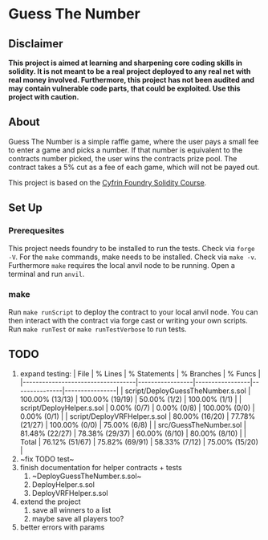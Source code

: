 # Guess The Number

## Disclaimer
<b> This project is aimed at learning and sharpening core coding skills in solidity. It is not meant to be a real project deployed to any real net with real money involved. Furthermore, this project has not been audited and may contain vulnerable code parts, that could be exploited. Use this project with caution. </b>

## About
Guess The Number is a simple raffle game, where the user pays a small fee to enter a game and picks a number. If that number is equivalent to the contracts number picked, the user wins the contracts prize pool. The contract takes a 5% cut as a fee of each game, which will not be payed out.

This project is based on the [Cyfrin Foundry Solidity Course](https://github.com/Cyfrin/foundry-full-course-f23).

## Set Up
### Prerequesites
This project needs foundry to be installed to run the tests. Check via `forge -V`.
For the `make` commands, make needs to be installed. Check via `make -v`.
Furthermore `make` requires the local anvil node to be running. Open a terminal and run `anvil`.

### make
Run `make runScript` to deploy the contract to your local anvil node. You can then interact with the contract via forge cast or writing your own scripts.
Run `make runTest` or `make runTestVerbose` to run tests. 

## TODO
1. expand testing:
    | File                              | % Lines         | % Statements    | % Branches    | % Funcs        |
    |-----------------------------------|-----------------|-----------------|---------------|----------------|
    | script/DeployGuessTheNumber.s.sol | 100.00% (13/13) | 100.00% (19/19) | 50.00% (1/2)  | 100.00% (1/1)  |
    | script/DeployHelper.s.sol         | 0.00% (0/7)     | 0.00% (0/8)     | 100.00% (0/0) | 0.00% (0/1)    |
    | script/DeployVRFHelper.s.sol      | 80.00% (16/20)  | 77.78% (21/27)  | 100.00% (0/0) | 75.00% (6/8)   |
    | src/GuessTheNumber.sol            | 81.48% (22/27)  | 78.38% (29/37)  | 60.00% (6/10) | 80.00% (8/10)  |
    | Total                             | 76.12% (51/67)  | 75.82% (69/91)  | 58.33% (7/12) | 75.00% (15/20) |
2. ~fix TODO test~
3. finish documentation for helper contracts + tests
    1. ~DeployGuessTheNumber.s.sol~
    2. DeployHelper.s.sol
    3. DeployVRFHelper.s.sol
4. extend the project
    1. save all winners to a list
    2. maybe save all players too?
5. better errors with params
